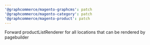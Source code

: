 ```yaml
---
'@graphcommerce/magento-graphcms': patch
'@graphcommerce/magento-category': patch
'@graphcommerce/magento-product': patch
---
```


Forward productListRenderer for all locations that can be rendered by pagebuilder
